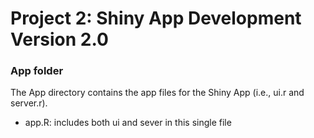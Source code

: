# Project 2: Shiny App Development Version 2.0
### App folder

The App directory contains the app files for the Shiny App (i.e., ui.r and server.r).
- app.R: includes both ui and sever in this single file

